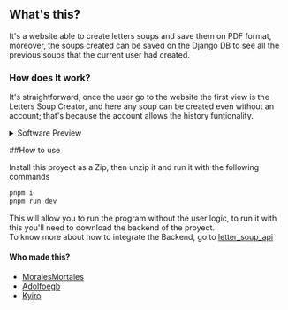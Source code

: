 ## What's this?
It's a website able to create letters soups and save them on PDF format, moreover, the soups created can be saved on the Django DB to see all the previous soups that the current user had created.

### How does It work?

It's straightforward, once the user go to the website the first view is the Letters Soup Creator, and here any soup can be created even without an account; that's because the account allows the history funtionality.

<details>
  <summary>Software Preview</summary>
  
### Software Preview

Main Page (Not Loged)

![grafik](https://github.com/user-attachments/assets/abc42e58-62cf-40fc-9b82-801b8b1be018)

Main Page (Loged)

![grafik](https://github.com/user-attachments/assets/4db9cca3-f531-4fd8-8e93-0bd6606a130a)

Register

![grafik](https://github.com/user-attachments/assets/43920368-8d1e-4402-b3d3-b551fd625608)

History

![grafik](https://github.com/user-attachments/assets/3b33d162-3137-498a-930a-06e5642920d0)

</details>

##How to use

Install this proyect as a Zip, then unzip it and run it with the following commands

```bash
pnpm i
pnpm run dev
```

This will allow you to run the program without the user logic, to run it with this you'll need to download the backend of the proyect.<br>
To know more about how to integrate the Backend, go to [letter_soup_api](https://github.com/Kyiroz/letter_soup_api)

#### Who made this?
- [MoralesMortales](https://github.com/MoralesMortales)
- [Adolfoegb](https://github.com/Adolfoegb)
- [Kyiro](https://github.com/Kyiroz)
